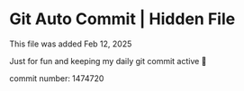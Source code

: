 # Git Auto Commit | Hidden File

This file was added Feb 12, 2025

Just for fun and keeping my daily git commit active 🤪

commit number: 1474720
